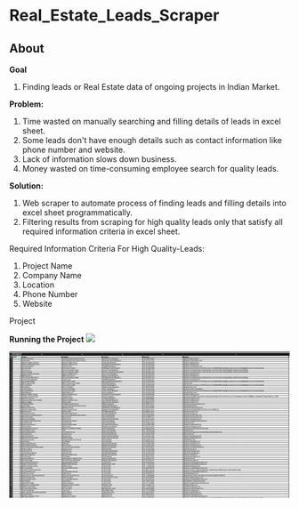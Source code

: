 # Real_Estate_Leads_Scraper

<H2>About</H2>

**Goal**
1) Finding leads or Real Estate data of ongoing projects in Indian Market. 

**Problem:** 
1) Time wasted on manually searching and filling details of leads in excel sheet.
2) Some leads don't have enough details such as contact information like phone number and website.
3) Lack of information slows down business.
4) Money wasted on time-consuming employee search for quality leads.

**Solution:**
1) Web scraper to automate process of finding leads and filling details into excel sheet programmatically.
2) Filtering results from scraping for high quality leads only that satisfy all required information criteria in excel sheet.

Required Information Criteria For High Quality-Leads:
1) Project Name
2) Company Name
3) Location
4) Phone Number
5) Website 

Project

**Running the Project**
<a href="https://asciinema.org/a/291902?autoplay=1"><img src="https://asciinema.org/a/291902.png" width="836"/></a>

![](images/output_img.png?raw=true)
